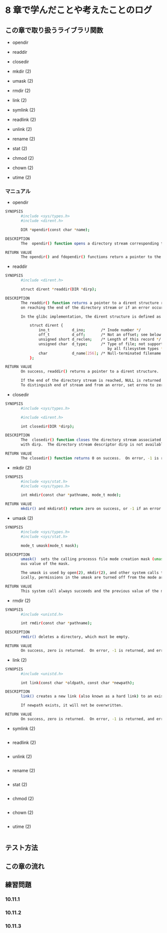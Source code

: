 # 8 章で学んだことや考えたことのログ

## この章で取り扱うライブラリ関数
- opendir
- readdir
- closedir

- mkdir (2)
- umask (2)

- rmdir (2)

- link (2)

- symlink (2)
- readlink (2)

- unlink (2)

- rename (2)

- stat (2)

- chmod (2)
- chown (2)
- utime (2)

### マニュアル

- opendir

```bash
SYNOPSIS
       #include <sys/types.h>
       #include <dirent.h>

       DIR *opendir(const char *name);

DESCRIPTION
       The  opendir() function opens a directory stream corresponding to the directory name, and returns a pointer to the directory stream.  The stream is positioned at the first entry in the directory.

RETURN VALUE
       The opendir() and fdopendir() functions return a pointer to the directory stream.  On error, NULL is returned, and errno is set appropriately.
```

- readdir

```bash
SYNOPSIS
       #include <dirent.h>

       struct dirent *readdir(DIR *dirp);

DESCRIPTION
       The readdir() function returns a pointer to a dirent structure representing the next directory entry in the directory stream pointed to by dirp.  It returns NULL
       on reaching the end of the directory stream or if an error occurred.

       In the glibc implementation, the dirent structure is defined as follows:

           struct dirent {
               ino_t          d_ino;       /* Inode number */
               off_t          d_off;       /* Not an offset; see below */
               unsigned short d_reclen;    /* Length of this record */
               unsigned char  d_type;      /* Type of file; not supported
                                              by all filesystem types */
               char           d_name[256]; /* Null-terminated filename */
           };

RETURN VALUE
       On success, readdir() returns a pointer to a dirent structure.  (This structure may be statically allocated; do not attempt to free(3) it.)

       If the end of the directory stream is reached, NULL is returned and errno is not changed.  If an error occurs, NULL is returned and errno is  set  appropriately.
       To distinguish end of stream and from an error, set errno to zero before calling readdir() and then check the value of errno if NULL is returned.
```

- closedir

```bash
SYNOPSIS
       #include <sys/types.h>

       #include <dirent.h>

       int closedir(DIR *dirp);

DESCRIPTION
       The  closedir() function closes the directory stream associated with dirp.  A successful call to closedir() also closes the underlying file descriptor associated
       with dirp.  The directory stream descriptor dirp is not available after this call.

RETURN VALUE
       The closedir() function returns 0 on success.  On error, -1 is returned, and errno is set appropriately.
```

- mkdir (2)

```bash
SYNOPSIS
       #include <sys/stat.h>
       #include <sys/types.h>

       int mkdir(const char *pathname, mode_t mode);

RETURN VALUE
       mkdir() and mkdirat() return zero on success, or -1 if an error occurred (in which case, errno is set appropriately).
```

- umask (2)

```bash
SYNOPSIS
       #include <sys/types.h>
       #include <sys/stat.h>

       mode_t umask(mode_t mask);

DESCRIPTION
       umask()  sets the calling processs file mode creation mask (umask) to mask & 0777 (i.e., only the file permission bits of mask are used), and returns the previ‐
       ous value of the mask.

       The umask is used by open(2), mkdir(2), and other system calls that create files to modify the permissions placed on newly created files or directories.  Specif‐
       ically, permissions in the umask are turned off from the mode argument to open(2) and mkdir(2).

RETURN VALUE
       This system call always succeeds and the previous value of the mask is returned.
```

- rmdir (2)

```bash
SYNOPSIS
       #include <unistd.h>

       int rmdir(const char *pathname);

DESCRIPTION
       rmdir() deletes a directory, which must be empty.

RETURN VALUE
       On success, zero is returned.  On error, -1 is returned, and errno is set appropriately.
```

- link (2)

```bash
SYNOPSIS
       #include <unistd.h>

       int link(const char *oldpath, const char *newpath);

DESCRIPTION
       link() creates a new link (also known as a hard link) to an existing file.

       If newpath exists, it will not be overwritten.

RETURN VALUE
       On success, zero is returned.  On error, -1 is returned, and errno is set appropriately.
```

- symlink (2)

```bash
```

- readlink (2)

```bash
```

- unlink (2)

```bash
```

- rename (2)

```bash
```

- stat (2)

```bash
```

- chmod (2)

```bash
```

- chown (2)

```bash
```

- utime (2)

```bash
```

## テスト方法

## この章の流れ

## 練習問題
### 10.11.1

### 10.11.2

### 10.11.3
